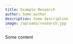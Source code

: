 ```yaml
---
title: Example Research
author: Some author
description: Some description
image: /uploads/research.jpg
---
```

Some content
